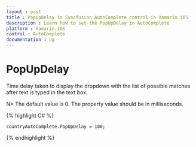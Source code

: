 ```yaml
---
layout : post
title : PopUpDelay in Syncfusion AutoComplete control in Xamarin.iOS
description : Learn how to set the PopUpDelay in AutoComplete 
platform : Xamarin.iOS
control : AutoComplete
documentation : ug
---
```


# PopUpDelay

Time delay taken to display the dropdown with the list of possible matches after text is typed in the text box.

N> The default value is 0. The property value should be in milliseconds.


{% highlight C# %}

	countryAutoComplete.PopUpDelay = 100;

{% endhighlight %}


